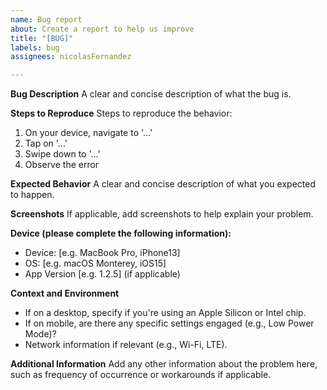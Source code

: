 ```yaml
---
name: Bug report
about: Create a report to help us improve
title: "[BUG]"
labels: bug
assignees: nicolasFernandez

---
```


**Bug Description**
A clear and concise description of what the bug is.

**Steps to Reproduce**
Steps to reproduce the behavior:
1. On your device, navigate to '...'
2. Tap on '...'
3. Swipe down to '...'
4. Observe the error

**Expected Behavior**
A clear and concise description of what you expected to happen.

**Screenshots**
If applicable, add screenshots to help explain your problem.

**Device (please complete the following information):**
 - Device: [e.g. MacBook Pro, iPhone13]
 - OS: [e.g. macOS Monterey, iOS15]
 - App Version [e.g. 1.2.5] (if applicable)

**Context and Environment**
- If on a desktop, specify if you're using an Apple Silicon or Intel chip.
- If on mobile, are there any specific settings engaged (e.g., Low Power Mode)?
- Network information if relevant (e.g., Wi-Fi, LTE).

**Additional Information**
Add any other information about the problem here, such as frequency of occurrence or workarounds if applicable.
